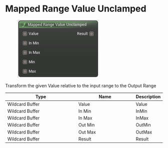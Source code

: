 # Mapped Range Value Unclamped

<div align="left" data-full-width="false">

<figure><img src="Mapped_Range_Value_Unclamped.png" alt=""><figcaption></figcaption></figure>

</div>

Transform the given Value relative to the input range to the Output Range

<table>
<thead><tr><th width="250">Type</th><th width="200">Name</th><th>Description</th></tr></thead>
<tbody>
<tr><td>Wildcard Buffer</td><td>Value</td><td>Value</td></tr>
<tr><td>Wildcard Buffer</td><td>In Min</td><td>InMin</td></tr>
<tr><td>Wildcard Buffer</td><td>In Max</td><td>InMax</td></tr>
<tr><td>Wildcard Buffer</td><td>Out Min</td><td>OutMin</td></tr>
<tr><td>Wildcard Buffer</td><td>Out Max</td><td>OutMax</td></tr>
<tr><td>Wildcard Buffer</td><td>Result</td><td>Result</td></tr>
</tbody>
</table>